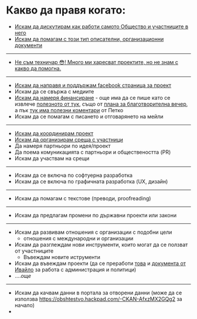 # Какво да правя когато:

- [Искам да дискутирам как работи самото Общество и участниците в него](checklists/discuss.md#readme)
- [Искам да помагам с този тип описателни, организационни документи](checklists/guide.md#readme)

-----------

- [Не съм техничар :flushed:! Много ми харесват проектите, но не знам с какво да помогна.](checklists/typical-nontech-tasks.md#readme)

-----------

- [Искам да направя и поддържам facebook страница за проект](checklists/facebook-page.md#readme)
- Искам да се свържа с медиите
- [Искам да намеря финансиране](checklists/funding.md#readme) - още има да се пише като се извлече [полезното от тук](https://obshtestvo.hackpad.com/--bdOZzaKkxHa), също от [плана за благотворителна вечер](https://obshtestvo.hackpad.com/VcWZfLsuNmD), а пък [тук има полезни коментари](https://obshtestvo.hackpad.com/-civic-hacking--k0TBfmUtQxC) от Петко
- Искам да се помагам с писането и отговарянето на мейли

-----------

- [Искам да координирам проект](checklists/coordinate.md#readme)
- [Искам да организирам среща с участници](https://github.com/obshtestvo/guides/issues/6)
- Да намеря партньори по идея/проект
- Да поема комуникацията с партньори и обществеността (PR)
- Искам да участвам на срещи

-----------
- Искам да  се включа по софтуерна разработка
- Искам да  се включа по графичната разработка (UX, дизайн)

-----------

- Искам да помагам с текстове (преводи, proofreading)

-----------

- Искам да предлагам промени по държавни проекти или закони

-----------

- Искам да развивам отношения с организации с подобни цели
  - отношения с международни и организации
- Искам да разглеждам нови инструменти, които могат да се ползват от участниците
  - Въвеждам новите иструменти
- Искам да въвеждам проекти (да се преработи [това](https://obshtestvo.hackpad.com/--xMl4jSanSnp) и [документа от Ивайло](https://obshtestvo.hackpad.com/--RkyiRGcHSM0) за работа с администрация и политици)
- ....*oще*

-----------

- Искам да качвам данни в портала за отворени данни (може да се използва https://obshtestvo.hackpad.com/-CKAN-AfxzMX2GQg2 за начало)
- 
